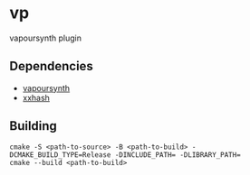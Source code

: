 # vp

vapoursynth plugin

## Dependencies

- [vapoursynth](https://github.com/vapoursynth/vapoursynth)
- [xxhash](https://github.com/cyan4973/xxhash)

## Building

```
cmake -S <path-to-source> -B <path-to-build> -DCMAKE_BUILD_TYPE=Release -DINCLUDE_PATH= -DLIBRARY_PATH=
cmake --build <path-to-build>
```
